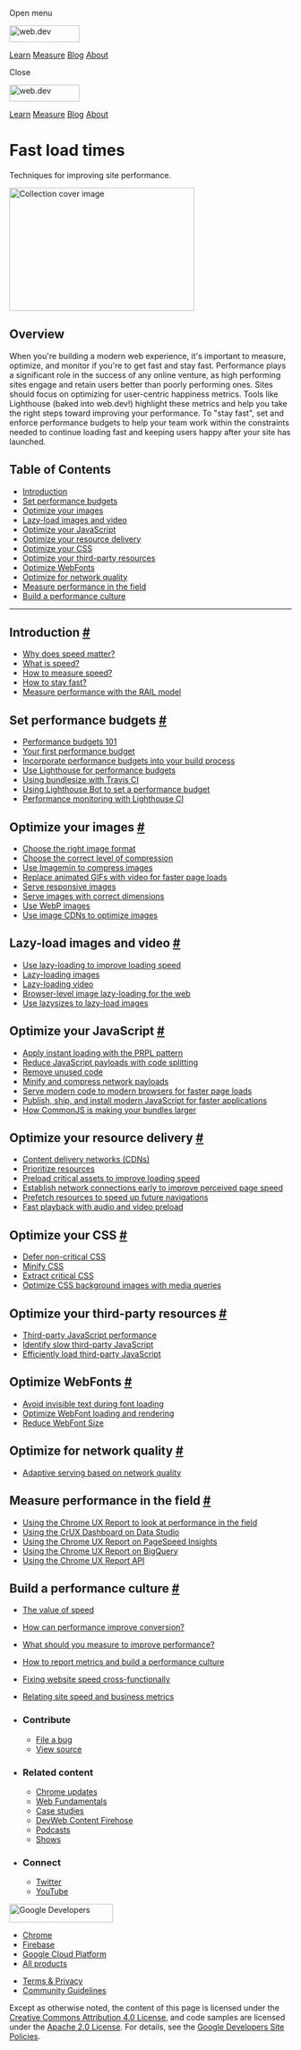 <span class="w-tooltip w-tooltip--left">Open menu</span>

<a href="/" class="gc-analytics-event header-default__logo-link"><img src="/images/lockup.svg" alt="web.dev" class="header-default__logo" width="125" height="30" /></a>

<a href="/learn/" class="gc-analytics-event header-default__link">Learn</a> <a href="/measure/" class="gc-analytics-event header-default__link">Measure</a> <a href="/blog/" class="gc-analytics-event header-default__link">Blog</a> <a href="/about/" class="gc-analytics-event header-default__link">About</a>

<span class="w-tooltip">Close</span>

<a href="/" class="gc-analytics-event"><img src="/images/lockup.svg" alt="web.dev" class="drawer-default__logo" width="125" height="30" /></a>

<a href="/learn/" class="gc-analytics-event drawer-default__link">Learn</a> <a href="/measure/" class="gc-analytics-event drawer-default__link">Measure</a> <a href="/blog/" class="gc-analytics-event drawer-default__link">Blog</a> <a href="/about/" class="gc-analytics-event drawer-default__link">About</a>

Fast load times
===============

Techniques for improving site performance.

<img src="https://web-dev.imgix.net/image/jxu1OdD7LKOGIDU7jURMpSH2lyK2/fjFJRFnHXiem8yF0GGQ9.svg" alt="Collection cover image" class="w-masthead-path__image" width="330" height="220" />

Overview
--------

When you're building a modern web experience, it's important to measure, optimize, and monitor if you're to get fast and stay fast. Performance plays a significant role in the success of any online venture, as high performing sites engage and retain users better than poorly performing ones. Sites should focus on optimizing for user-centric happiness metrics. Tools like Lighthouse (baked into web.dev!) highlight these metrics and help you take the right steps toward improving your performance. To "stay fast", set and enforce performance budgets to help your team work within the constraints needed to continue loading fast and keeping users happy after your site has launched.

Table of Contents
-----------------

-   <a href="#introduction" class="w-path-link">Introduction</a>
-   <a href="#set-performance-budgets" class="w-path-link">Set performance budgets</a>
-   <a href="#optimize-your-images" class="w-path-link">Optimize your images</a>
-   <a href="#lazy-load-images-and-video" class="w-path-link">Lazy-load images and video</a>
-   <a href="#optimize-your-javascript" class="w-path-link">Optimize your JavaScript</a>
-   <a href="#optimize-your-resource-delivery" class="w-path-link">Optimize your resource delivery</a>
-   <a href="#optimize-your-css" class="w-path-link">Optimize your CSS</a>
-   <a href="#optimize-your-third-party-resources" class="w-path-link">Optimize your third-party resources</a>
-   <a href="#optimize-webfonts" class="w-path-link">Optimize WebFonts</a>
-   <a href="#optimize-for-network-quality" class="w-path-link">Optimize for network quality</a>
-   <a href="#measure-performance-in-the-field" class="w-path-link">Measure performance in the field</a>
-   <a href="#build-a-performance-culture" class="w-path-link">Build a performance culture</a>

------------------------------------------------------------------------

Introduction <a href="#introduction" class="w-headline-link">#</a>
------------------------------------------------------------------

-   <a href="/why-speed-matters/" class="w-path-link">Why does speed matter?</a>
-   <a href="/what-is-speed/" class="w-path-link">What is speed?</a>
-   <a href="/how-to-measure-speed/" class="w-path-link">How to measure speed?</a>
-   <a href="/how-to-stay-fast/" class="w-path-link">How to stay fast?</a>
-   <a href="/rail/" class="w-path-link">Measure performance with the RAIL model</a>

Set performance budgets <a href="#set-performance-budgets" class="w-headline-link">#</a>
----------------------------------------------------------------------------------------

-   <a href="/performance-budgets-101/" class="w-path-link">Performance budgets 101</a>
-   <a href="/your-first-performance-budget/" class="w-path-link">Your first performance budget</a>
-   <a href="/incorporate-performance-budgets-into-your-build-tools/" class="w-path-link">Incorporate performance budgets into your build process</a>
-   <a href="/use-lighthouse-for-performance-budgets/" class="w-path-link">Use Lighthouse for performance budgets</a>
-   <a href="/using-bundlesize-with-travis-ci/" class="w-path-link">Using bundlesize with Travis CI</a>
-   <a href="/using-lighthouse-bot-to-set-a-performance-budget/" class="w-path-link">Using Lighthouse Bot to set a performance budget</a>
-   <a href="/lighthouse-ci/" class="w-path-link">Performance monitoring with Lighthouse CI</a>

Optimize your images <a href="#optimize-your-images" class="w-headline-link">#</a>
----------------------------------------------------------------------------------

-   <a href="/choose-the-right-image-format/" class="w-path-link">Choose the right image format</a>
-   <a href="/compress-images/" class="w-path-link">Choose the correct level of compression</a>
-   <a href="/use-imagemin-to-compress-images/" class="w-path-link">Use Imagemin to compress images</a>
-   <a href="/replace-gifs-with-videos/" class="w-path-link">Replace animated GIFs with video for faster page loads</a>
-   <a href="/serve-responsive-images/" class="w-path-link">Serve responsive images</a>
-   <a href="/serve-images-with-correct-dimensions/" class="w-path-link">Serve images with correct dimensions</a>
-   <a href="/serve-images-webp/" class="w-path-link">Use WebP images</a>
-   <a href="/image-cdns/" class="w-path-link">Use image CDNs to optimize images</a>

Lazy-load images and video <a href="#lazy-load-images-and-video" class="w-headline-link">#</a>
----------------------------------------------------------------------------------------------

-   <a href="/lazy-loading/" class="w-path-link">Use lazy-loading to improve loading speed</a>
-   <a href="/lazy-loading-images/" class="w-path-link">Lazy-loading images</a>
-   <a href="/lazy-loading-video/" class="w-path-link">Lazy-loading video</a>
-   <a href="/browser-level-image-lazy-loading/" class="w-path-link">Browser-level image lazy-loading for the web</a>
-   <a href="/use-lazysizes-to-lazyload-images/" class="w-path-link">Use lazysizes to lazy-load images</a>

Optimize your JavaScript <a href="#optimize-your-javascript" class="w-headline-link">#</a>
------------------------------------------------------------------------------------------

-   <a href="/apply-instant-loading-with-prpl/" class="w-path-link">Apply instant loading with the PRPL pattern</a>
-   <a href="/reduce-javascript-payloads-with-code-splitting/" class="w-path-link">Reduce JavaScript payloads with code splitting</a>
-   <a href="/remove-unused-code/" class="w-path-link">Remove unused code</a>
-   <a href="/reduce-network-payloads-using-text-compression/" class="w-path-link">Minify and compress network payloads</a>
-   <a href="/serve-modern-code-to-modern-browsers/" class="w-path-link">Serve modern code to modern browsers for faster page loads</a>
-   <a href="/publish-modern-javascript/" class="w-path-link">Publish, ship, and install modern JavaScript for faster applications</a>
-   <a href="/commonjs-larger-bundles/" class="w-path-link">How CommonJS is making your bundles larger</a>

Optimize your resource delivery <a href="#optimize-your-resource-delivery" class="w-headline-link">#</a>
--------------------------------------------------------------------------------------------------------

-   <a href="/content-delivery-networks/" class="w-path-link">Content delivery networks (CDNs)</a>
-   <a href="/prioritize-resources/" class="w-path-link">Prioritize resources</a>
-   <a href="/preload-critical-assets/" class="w-path-link">Preload critical assets to improve loading speed</a>
-   <a href="/preconnect-and-dns-prefetch/" class="w-path-link">Establish network connections early to improve perceived page speed</a>
-   <a href="/link-prefetch/" class="w-path-link">Prefetch resources to speed up future navigations</a>
-   <a href="/fast-playback-with-preload/" class="w-path-link">Fast playback with audio and video preload</a>

Optimize your CSS <a href="#optimize-your-css" class="w-headline-link">#</a>
----------------------------------------------------------------------------

-   <a href="/defer-non-critical-css/" class="w-path-link">Defer non-critical CSS</a>
-   <a href="/minify-css/" class="w-path-link">Minify CSS</a>
-   <a href="/extract-critical-css/" class="w-path-link">Extract critical CSS</a>
-   <a href="/optimize-css-background-images-with-media-queries/" class="w-path-link">Optimize CSS background images with media queries</a>

Optimize your third-party resources <a href="#optimize-your-third-party-resources" class="w-headline-link">#</a>
----------------------------------------------------------------------------------------------------------------

-   <a href="/third-party-javascript/" class="w-path-link">Third-party JavaScript performance</a>
-   <a href="/identify-slow-third-party-javascript/" class="w-path-link">Identify slow third-party JavaScript</a>
-   <a href="/efficiently-load-third-party-javascript/" class="w-path-link">Efficiently load third-party JavaScript</a>

Optimize WebFonts <a href="#optimize-webfonts" class="w-headline-link">#</a>
----------------------------------------------------------------------------

-   <a href="/avoid-invisible-text/" class="w-path-link">Avoid invisible text during font loading</a>
-   <a href="/optimize-webfont-loading/" class="w-path-link">Optimize WebFont loading and rendering</a>
-   <a href="/reduce-webfont-size/" class="w-path-link">Reduce WebFont Size</a>

Optimize for network quality <a href="#optimize-for-network-quality" class="w-headline-link">#</a>
--------------------------------------------------------------------------------------------------

-   <a href="/adaptive-serving-based-on-network-quality/" class="w-path-link">Adaptive serving based on network quality</a>

Measure performance in the field <a href="#measure-performance-in-the-field" class="w-headline-link">#</a>
----------------------------------------------------------------------------------------------------------

-   <a href="/chrome-ux-report/" class="w-path-link">Using the Chrome UX Report to look at performance in the field</a>
-   <a href="/chrome-ux-report-data-studio-dashboard/" class="w-path-link">Using the CrUX Dashboard on Data Studio</a>
-   <a href="/chrome-ux-report-pagespeed-insights/" class="w-path-link">Using the Chrome UX Report on PageSpeed Insights</a>
-   <a href="/chrome-ux-report-bigquery/" class="w-path-link">Using the Chrome UX Report on BigQuery</a>
-   <a href="/chrome-ux-report-api/" class="w-path-link">Using the Chrome UX Report API</a>

Build a performance culture <a href="#build-a-performance-culture" class="w-headline-link">#</a>
------------------------------------------------------------------------------------------------

-   <a href="/value-of-speed/" class="w-path-link">The value of speed</a>
-   <a href="/how-can-performance-improve-conversion/" class="w-path-link">How can performance improve conversion?</a>
-   <a href="/what-should-you-measure-to-improve-performance/" class="w-path-link">What should you measure to improve performance?</a>
-   <a href="/how-to-report-metrics/" class="w-path-link">How to report metrics and build a performance culture</a>
-   <a href="/fixing-website-speed-cross-functionally/" class="w-path-link">Fixing website speed cross-functionally</a>
-   <a href="/site-speed-and-business-metrics/" class="w-path-link">Relating site speed and business metrics</a>

-   ### Contribute

    -   <a href="https://github.com/GoogleChrome/web.dev/issues/new?assignees=&amp;labels=bug&amp;template=bug_report.md&amp;title=" class="w-footer__linkbox-link">File a bug</a>
    -   <a href="https://github.com/googlechrome/web.dev" class="w-footer__linkbox-link">View source</a>

-   ### Related content

    -   <a href="https://blog.chromium.org/" class="w-footer__linkbox-link">Chrome updates</a>
    -   <a href="https://developers.google.com/web/" class="w-footer__linkbox-link">Web Fundamentals</a>
    -   <a href="https://developers.google.com/web/showcase/" class="w-footer__linkbox-link">Case studies</a>
    -   <a href="https://devwebfeed.appspot.com/" class="w-footer__linkbox-link">DevWeb Content Firehose</a>
    -   <a href="/podcasts/" class="w-footer__linkbox-link">Podcasts</a>
    -   <a href="/shows/" class="w-footer__linkbox-link">Shows</a>

-   ### Connect

    -   <a href="https://www.twitter.com/ChromiumDev" class="w-footer__linkbox-link">Twitter</a>
    -   <a href="https://www.youtube.com/user/ChromeDevelopers" class="w-footer__linkbox-link">YouTube</a>

<a href="https://developers.google.com/" class="w-footer__utility-logo-link"><img src="/images/lockup-color.png" alt="Google Developers" class="w-footer__utility-logo" width="185" height="33" /></a>

-   <a href="https://developer.chrome.com/" class="w-footer__utility-link">Chrome</a>
-   <a href="https://firebase.google.com/" class="w-footer__utility-link">Firebase</a>
-   <a href="https://cloud.google.com/" class="w-footer__utility-link">Google Cloud Platform</a>
-   <a href="https://developers.google.com/products" class="w-footer__utility-link">All products</a>

<!-- -->

-   <a href="https://policies.google.com/" class="w-footer__utility-link">Terms &amp; Privacy</a>
-   <a href="/community-guidelines/" class="w-footer__utility-link">Community Guidelines</a>

Except as otherwise noted, the content of this page is licensed under the [Creative Commons Attribution 4.0 License](https://creativecommons.org/licenses/by/4.0/), and code samples are licensed under the [Apache 2.0 License](https://www.apache.org/licenses/LICENSE-2.0). For details, see the [Google Developers Site Policies](https://developers.google.com/terms/site-policies).
